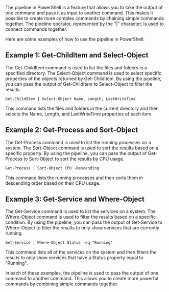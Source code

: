 The pipeline in PowerShell is a feature that allows you to take the output of one command and pass it as input to another command. This makes it possible to create more complex commands by chaining simple commands together. The pipeline operator, represented by the "|" character, is used to connect commands together.

Here are some examples of how to use the pipeline in PowerShell:

## Example 1: Get-ChildItem and Select-Object
The Get-ChildItem command is used to list the files and folders in a specified directory. The Select-Object command is used to select specific properties of the objects returned by Get-ChildItem. By using the pipeline, you can pass the output of Get-ChildItem to Select-Object to filter the results.

``` pwsh 
Get-ChildItem | Select-Object Name, Length, LastWriteTime
```

This command lists the files and folders in the current directory and then selects the Name, Length, and LastWriteTime properties of each item.

## Example 2: Get-Process and Sort-Object

The Get-Process command is used to list the running processes on a system. The Sort-Object command is used to sort the results based on a specific property. By using the pipeline, you can pass the output of Get-Process to Sort-Object to sort the results by CPU usage.

``` pwsh
Get-Process | Sort-Object CPU -Descending
```

This command lists the running processes and then sorts them in descending order based on their CPU usage.

## Example 3: Get-Service and Where-Object

The Get-Service command is used to list the services on a system. The Where-Object command is used to filter the results based on a specific condition. By using the pipeline, you can pass the output of Get-Service to Where-Object to filter the results to only show services that are currently running.

```
Get-Service | Where-Object Status -eq "Running"
```

This command lists all of the services on the system and then filters the results to only show services that have a Status property equal to "Running".

In each of these examples, the pipeline is used to pass the output of one command to another command. This allows you to create more powerful commands by combining simple commands together.